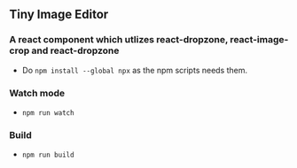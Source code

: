## Tiny Image Editor
### A react component which utlizes react-dropzone, react-image-crop and react-dropzone

* Do `npm install --global npx` as the npm scripts needs them.

### Watch mode
* `npm run watch`

### Build
* `npm run build`